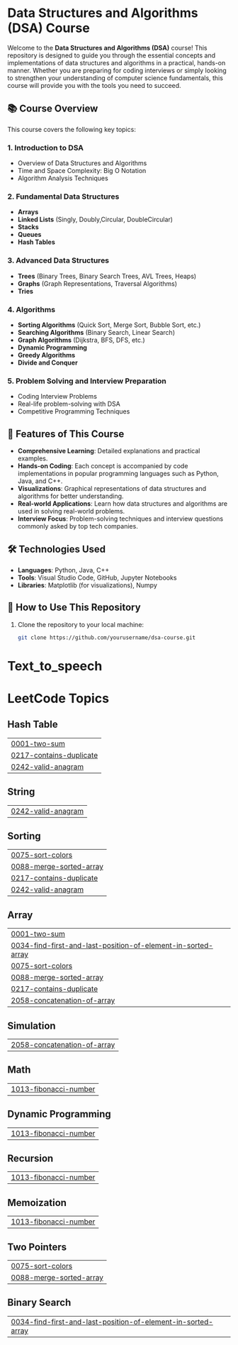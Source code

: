 # Data Structures and Algorithms (DSA) Course

Welcome to the **Data Structures and Algorithms (DSA)** course! This repository is designed to guide you through the essential concepts and implementations of data structures and algorithms in a practical, hands-on manner. Whether you are preparing for coding interviews or simply looking to strengthen your understanding of computer science fundamentals, this course will provide you with the tools you need to succeed.

## 📚 Course Overview

This course covers the following key topics:

### **1. Introduction to DSA**
- Overview of Data Structures and Algorithms
- Time and Space Complexity: Big O Notation
- Algorithm Analysis Techniques

### **2. Fundamental Data Structures**
- **Arrays**
- **Linked Lists** (Singly, Doubly,Circular, DoubleCircular)
- **Stacks**
- **Queues**
- **Hash Tables**

### **3. Advanced Data Structures**
- **Trees** (Binary Trees, Binary Search Trees, AVL Trees, Heaps)
- **Graphs** (Graph Representations, Traversal Algorithms)
- **Tries**

### **4. Algorithms**
- **Sorting Algorithms** (Quick Sort, Merge Sort, Bubble Sort, etc.)
- **Searching Algorithms** (Binary Search, Linear Search)
- **Graph Algorithms** (Dijkstra, BFS, DFS, etc.)
- **Dynamic Programming**
- **Greedy Algorithms**
- **Divide and Conquer**

### **5. Problem Solving and Interview Preparation**
- Coding Interview Problems
- Real-life problem-solving with DSA
- Competitive Programming Techniques

## 🚀 Features of This Course
- **Comprehensive Learning**: Detailed explanations and practical examples.
- **Hands-on Coding**: Each concept is accompanied by code implementations in popular programming languages such as Python, Java, and C++.
- **Visualizations**: Graphical representations of data structures and algorithms for better understanding.
- **Real-world Applications**: Learn how data structures and algorithms are used in solving real-world problems.
- **Interview Focus**: Problem-solving techniques and interview questions commonly asked by top tech companies.

## 🛠️ Technologies Used
- **Languages**: Python, Java, C++
- **Tools**: Visual Studio Code, GitHub, Jupyter Notebooks
- **Libraries**: Matplotlib (for visualizations), Numpy

## 📖 How to Use This Repository

1. Clone the repository to your local machine:
   ```bash
   git clone https://github.com/yourusername/dsa-course.git
# Text_to_speech

<!---LeetCode Topics Start-->
# LeetCode Topics
## Hash Table
|  |
| ------- |
| [0001-two-sum](https://github.com/manjaycoder/dsa/tree/master/0001-two-sum) |
| [0217-contains-duplicate](https://github.com/manjaycoder/dsa/tree/master/0217-contains-duplicate) |
| [0242-valid-anagram](https://github.com/manjaycoder/dsa/tree/master/0242-valid-anagram) |
## String
|  |
| ------- |
| [0242-valid-anagram](https://github.com/manjaycoder/dsa/tree/master/0242-valid-anagram) |
## Sorting
|  |
| ------- |
| [0075-sort-colors](https://github.com/manjaycoder/dsa/tree/master/0075-sort-colors) |
| [0088-merge-sorted-array](https://github.com/manjaycoder/dsa/tree/master/0088-merge-sorted-array) |
| [0217-contains-duplicate](https://github.com/manjaycoder/dsa/tree/master/0217-contains-duplicate) |
| [0242-valid-anagram](https://github.com/manjaycoder/dsa/tree/master/0242-valid-anagram) |
## Array
|  |
| ------- |
| [0001-two-sum](https://github.com/manjaycoder/dsa/tree/master/0001-two-sum) |
| [0034-find-first-and-last-position-of-element-in-sorted-array](https://github.com/manjaycoder/dsa/tree/master/0034-find-first-and-last-position-of-element-in-sorted-array) |
| [0075-sort-colors](https://github.com/manjaycoder/dsa/tree/master/0075-sort-colors) |
| [0088-merge-sorted-array](https://github.com/manjaycoder/dsa/tree/master/0088-merge-sorted-array) |
| [0217-contains-duplicate](https://github.com/manjaycoder/dsa/tree/master/0217-contains-duplicate) |
| [2058-concatenation-of-array](https://github.com/manjaycoder/dsa/tree/master/2058-concatenation-of-array) |
## Simulation
|  |
| ------- |
| [2058-concatenation-of-array](https://github.com/manjaycoder/dsa/tree/master/2058-concatenation-of-array) |
## Math
|  |
| ------- |
| [1013-fibonacci-number](https://github.com/manjaycoder/dsa/tree/master/1013-fibonacci-number) |
## Dynamic Programming
|  |
| ------- |
| [1013-fibonacci-number](https://github.com/manjaycoder/dsa/tree/master/1013-fibonacci-number) |
## Recursion
|  |
| ------- |
| [1013-fibonacci-number](https://github.com/manjaycoder/dsa/tree/master/1013-fibonacci-number) |
## Memoization
|  |
| ------- |
| [1013-fibonacci-number](https://github.com/manjaycoder/dsa/tree/master/1013-fibonacci-number) |
## Two Pointers
|  |
| ------- |
| [0075-sort-colors](https://github.com/manjaycoder/dsa/tree/master/0075-sort-colors) |
| [0088-merge-sorted-array](https://github.com/manjaycoder/dsa/tree/master/0088-merge-sorted-array) |
## Binary Search
|  |
| ------- |
| [0034-find-first-and-last-position-of-element-in-sorted-array](https://github.com/manjaycoder/dsa/tree/master/0034-find-first-and-last-position-of-element-in-sorted-array) |
<!---LeetCode Topics End-->